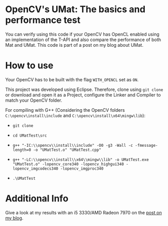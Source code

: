 # OpenCV's UMat: The basics and performance test
You can verify using this code if your OpenCV has OpenCL enabled using an implementation of the T-API and also compare the performance of both Mat and UMat. This code is part of a post on my blog about UMat.

# How to use
Your OpenCV has to be built with the flag `WITH_OPENCL` set as `ON`.

This project was developed using Eclipse. Therefore, clone using `git clone` or download and open it as a Project, configure the Linker and Compiler to match your OpenCV folder.

For compiling with G++ (Considering the OpenCV folders `C:\opencv\install\include` and `C:\opencv\install\x64\mingw\lib`):

* `git clone`

* `cd UMatTest\src`

* `g++ "-IC:\\opencv\\install\\include" -O0 -g3 -Wall -c -fmessage-length=0 -o "UMatTest.o" "UMatTest.cpp"`

* `g++ "-LC:\\opencv\\install\\x64\\mingw\\lib" -o UMatTest.exe "UMatTest.o" -lopencv_core340 -lopencv_highgui340 -lopencv_imgcodecs340 -lopencv_imgproc340`

* `.\UMatTest` 

# Additional Info
Give a look at my results with an i5 3330/AMD Radeon 7970 on the [post on my blog](http://jeanvitor.com/opencv-opencl-umat-performance/).